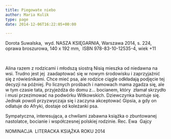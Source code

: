 ```yaml
---
title: Piegowate niebo
author: Maria Kulik
type: page
date: 2014-12-06T16:22:05+00:00

---
```

Dorota Suwalska,  wyd. NASZA KSIĘGARNIA, Warszawa 2014, s. 224, oprawa broszurowa, 140 x 192 mm,  ISBN 978-83-10-12535-4, wiek +11

&nbsp;

Alina razem z rodzicami i młodszą siostrą Nisią mieszka od niedawna na wsi. Trudno jest jej  zaadaptować się w nowym środowisku i zaprzyjaźnić się z rówieśnikami. Chce mieć psa, ale rodzice ciągle odkładają podjęcie tej decyzji na później. Po licznych prośbach i namowach mama zgadza się, ale w tym czasie tata, przyjeżdża do domu z&#8230; bocianem, który  złamał skrzydło i musi przezimować na podwórku Witkowskich. Dziewczynka buntuje się. Jednak powoli przyzwyczaja się i zaczyna akceptować Gipsia, a gdy on  odlatuje do Afryki, dostaje od koleżanki psa.

Sympatyczna, interesująca, a chwilami zabawna książka o zbuntowanej nastolatce, bocianie i współczesnej polskiej rodzinie. Rec. Ewa  Gajcy

NOMINACJA  LITERACKA KSIĄŻKA ROKU 2014